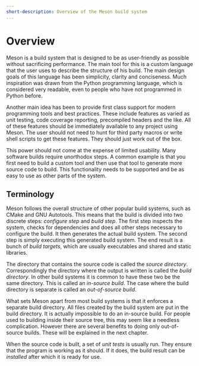 ```yaml
---
short-description: Overview of the Meson build system
...
```


# Overview

Meson is a build system that is designed to be as user-friendly as
possible without sacrificing performance. The main tool for this is a
custom language that the user uses to describe the structure of his
build. The main design goals of this language has been simplicity,
clarity and conciseness. Much inspiration was drawn from the Python
programming language, which is considered very readable, even to
people who have not programmed in Python before.

Another main idea has been to provide first class support for modern
programming tools and best practices. These include features as varied
as unit testing, code coverage reporting, precompiled headers and the
like. All of these features should be immediately available to any
project using Meson. The user should not need to hunt for third party
macros or write shell scripts to get these features. They should just
work out of the box.

This power should not come at the expense of limited usability. Many
software builds require unorthodox steps. A common example is that you
first need to build a custom tool and then use that tool to generate
more source code to build. This functionality needs to be supported
and be as easy to use as other parts of the system.

Terminology
--

Meson follows the overall structure of other popular build systems,
such as CMake and GNU Autotools. This means that the build is divided
into two discrete steps: *configure step* and *build step*. The first
step inspects the system, checks for dependencies and does all other
steps necessary to configure the build. It then generates the actual
build system. The second step is simply executing this generated build
system. The end result is a bunch of *build targets*, which are
usually executables and shared and static libraries.

The directory that contains the source code is called the *source
directory*. Correspondingly the directory where the output is written
is called the *build directory*. In other build systems it is common
to have these two be the same directory. This is called an *in-source
build*. The case where the build directory is separate is called an
*out-of-source build*.

What sets Meson apart from most build systems is that it enforces a
separate build directory. All files created by the build system are
put in the build directory. It is actually impossible to do an
in-source build. For people used to building inside their source tree,
this may seem like a needless complication. However there are several
benefits to doing only out-of-source builds. These will be explained
in the next chapter.

When the source code is built, a set of *unit tests* is usually
run. They ensure that the program is working as it should. If it does,
the build result can be *installed* after which it is ready for use.
